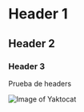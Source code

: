 # Header 1
## Header 2
### Header 3

Prueba de headers

![Image of Yaktocat](https://octodex.github.com/images/yaktocat.png)
